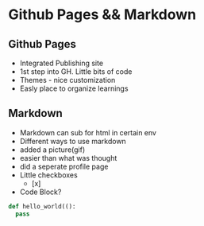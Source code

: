 # Github Pages && Markdown

## Github Pages
- Integrated Publishing site
- 1st step into GH.  Little bits of code
- Themes - nice customization
- Easly place to organize learnings

## Markdown
- Markdown can sub for html in certain env
- Different ways to use markdown
- added a picture(gif)
- easier than what was thought
- did a seperate profile page
- Little checkboxes
  - [x]
- Code Block?
```python
def hello_world(():
  pass
```
